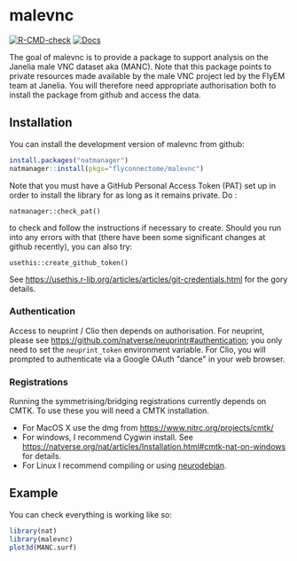 # malevnc

<!-- badges: start -->
[![R-CMD-check](https://github.com/flyconnectome/malevnc/workflows/R-CMD-check/badge.svg)](https://github.com/flyconnectome/malevnc/actions)
[![Docs](https://img.shields.io/badge/docs-100%25-brightgreen.svg)](https://flyconnectome.github.io/malevnc/reference/)
<!-- badges: end -->

The goal of malevnc is to provide a package to support analysis on the Janelia
male VNC dataset aka (MANC). Note that this package points to private resources
made available by the male VNC project led by the FlyEM team at Janelia.
You will therefore need appropriate authorisation both to install the package
from github and access the data.

## Installation

You can install the development version of malevnc from github:

``` r
install.packages("natmanager")
natmanager::install(pkgs="flyconnectome/malevnc")
```

Note that you must have a GitHub Personal Access Token (PAT) set up in order
to install the library for as long as it remains private. Do :

```
natmanager::check_pat()
```

to check and follow the instructions if necessary to create. Should you run into any errors with that (there have been some significant changes at 
github recently), you can also try:

```
usethis::create_github_token()
```

See https://usethis.r-lib.org/articles/articles/git-credentials.html for the 
gory details.

### Authentication
Access to neuprint / Clio then depends on authorisation. For neuprint, please
see https://github.com/natverse/neuprintr#authentication; you only need to set
the `neuprint_token` environment variable. For Clio, you will prompted to 
authenticate via a Google OAuth "dance" in your web browser.

### Registrations

Running the symmetrising/bridging registrations currently depends on CMTK.
To use these you will need a CMTK installation.

* For MacOS X use the dmg from https://www.nitrc.org/projects/cmtk/
* For windows, I recommend Cygwin install. See https://natverse.org/nat/articles/Installation.html#cmtk-nat-on-windows for details.
* For Linux I recommend compiling or using [neurodebian](http://neuro.debian.net/pkgs/cmtk.html).

## Example

You can check everything is working like so:

``` r
library(nat)
library(malevnc)
plot3d(MANC.surf)
```

